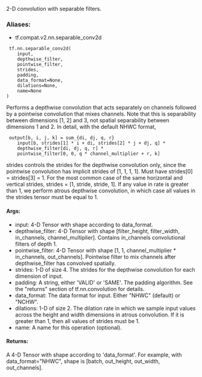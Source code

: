 2-D convolution with separable filters.
### Aliases:
- tf.compat.v2.nn.separable_conv2d

```
 tf.nn.separable_conv2d(
    input,
    depthwise_filter,
    pointwise_filter,
    strides,
    padding,
    data_format=None,
    dilations=None,
    name=None
)
```
Performs a depthwise convolution that acts separately on channels followed by a pointwise convolution that mixes channels. Note that this is separability between dimensions [1, 2] and 3, not spatial separability between dimensions 1 and 2.
In detail, with the default NHWC format,

```
 output[b, i, j, k] = sum_{di, dj, q, r}
    input[b, strides[1] * i + di, strides[2] * j + dj, q] *
    depthwise_filter[di, dj, q, r] *
    pointwise_filter[0, 0, q * channel_multiplier + r, k]
```
strides controls the strides for the depthwise convolution only, since the pointwise convolution has implicit strides of [1, 1, 1, 1]. Must have strides[0] = strides[3] = 1. For the most common case of the same horizontal and vertical strides, strides = [1, stride, stride, 1]. If any value in rate is greater than 1, we perform atrous depthwise convolution, in which case all values in the strides tensor must be equal to 1.
#### Args:
- input: 4-D Tensor with shape according to data_format.
- depthwise_filter: 4-D Tensor with shape [filter_height, filter_width, in_channels, channel_multiplier]. Contains in_channels convolutional filters of depth 1.
- pointwise_filter: 4-D Tensor with shape [1, 1, channel_multiplier * in_channels, out_channels]. Pointwise filter to mix channels after depthwise_filter has convolved spatially.
- strides: 1-D of size 4. The strides for the depthwise convolution for each dimension of input.
- padding: A string, either 'VALID' or 'SAME'. The padding algorithm. See the "returns" section of tf.nn.convolution for details.
- data_format: The data format for input. Either "NHWC" (default) or "NCHW".
- dilations: 1-D of size 2. The dilation rate in which we sample input values across the height and width dimensions in atrous convolution. If it is greater than 1, then all values of strides must be 1.
- name: A name for this operation (optional).
#### Returns:
A 4-D Tensor with shape according to 'data_format'. For example, with data_format="NHWC", shape is [batch, out_height, out_width, out_channels].
